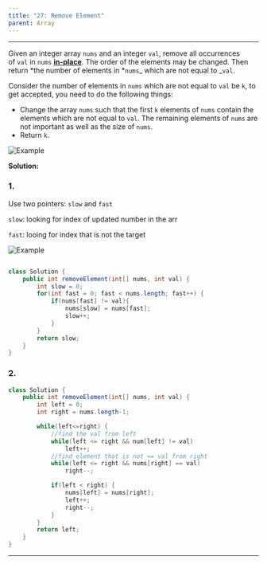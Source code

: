```yaml
---
title: "27: Remove Element"
parent: Array
---
```


---

Given an integer array `nums` and an integer `val`, remove all occurrences of `val` in `nums` [**in-place**](https://en.wikipedia.org/wiki/In-place_algorithm). The order of the elements may be changed. Then return *the number of elements in *`nums`_ which are not equal to _`val`.

Consider the number of elements in `nums` which are not equal to `val` be `k`, to get accepted, you need to do the following things:

- Change the array `nums` such that the first `k` elements of `nums` contain the elements which are not equal to `val`. The remaining elements of `nums` are not important as well as the size of `nums`.
- Return `k`.

![Example](/Leetcode/assets/27.png)

**Solution:**

### 1.

Use two pointers: `slow` and `fast`

`slow`: looking for index of updated number in the arr

`fast`: looing for index that is not the target

![Example](/Leetcode/assets/27gif.gif)

```java

class Solution {
    public int removeElement(int[] nums, int val) {
        int slow = 0;
        for(int fast = 0; fast < nums.length; fast++) {
            if(nums[fast] != val){
                nums[slow] = nums[fast];
                slow++;
            }
        }
        return slow;
    }
}

```

### 2.

```java
class Solution {
    public int removeElement(int[] nums, int val) {
        int left = 0;
        int right = nums.length-1;

        while(left<=right) {
            //find the val from left
            while(left <= right && num[left] != val)
                left++;
            //find element that is not == val from right
            while(left <= right && nums[right] == val)
                right--;

            if(left < right) {
                nums[left] = nums[right];
                left++;
                right--;
            }
        }
        return left;
    }
}
```

---
